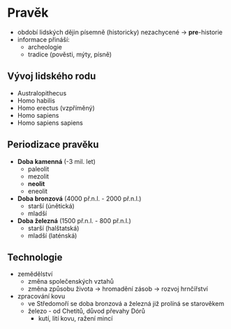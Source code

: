 # Pravěk
- období lidských dějin písemně (historicky) nezachycené
-> **pre**-historie
- informace přináší:
	- archeologie
	- tradice (pověsti, mýty, písně)

## Vývoj lidského rodu
- Australopithecus
- Homo habilis
- Homo erectus (vzpříměný)
- Homo sapiens
- Homo sapiens sapiens

## Periodizace pravěku
- **Doba kamenná** (-3 mil. let)
	- paleolit
	- mezolit
	- **neolit**
	- eneolit
- **Doba bronzová** (4000 př.n.l. - 2000 př.n.l.)
	- starší (únětická)
	- mladší
- **Doba železná** (1500 př.n.l. - 800 př.n.l.)
	- starší (halštatská)
	- mladší (laténská)

## Technologie
- zemědělství
	- změna společenských vztahů
	- změna způsobu života -> hromadění zásob -> rozvoj hrnčířství
- zpracování kovu
	- ve Středomoří se doba bronzová a železná již prolíná se starověkem
	- železo - od Chetitů, důvod převahy Dórů
		- kutí, lití kovu, ražení mincí